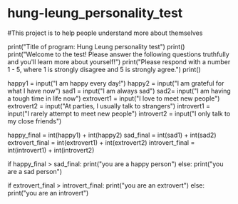 # hung-leung_personality_test
#This project is to help people understand more about themselves

print("Title of program: Hung Leung personality test")
print()
print("Welcome to the test! Please answer the following questions truthfully and you'll learn more about yourself!")
print("Please respond with a number 1 - 5, where 1 is strongly disagree and 5 is strongly agree.")
print()

happy1 = input("I am happy every day!")
happy2 = input("I am grateful for what I have now")
sad1 = input("I am always sad")
sad2= input("I am having a tough time in life now")
extrovert1 = input("I love to meet new people")
extrovert2 = input("At parties, I usually talk to strangers")
introvert1 = input("I rarely attempt to meet new people")
introvert2 = input("I only talk to my close friends")

happy_final = int(happy1) + int(happy2)
sad_final = int(sad1) + int(sad2)
extrovert_final = int(extrovert1) + int(extrovert2)
introvert_final = int(introvert1) + int(introvert2)

if happy_final > sad_final:
  print("you are a happy person")
else:
  print("you are a sad person")

if extrovert_final > introvert_final:
  print("you are an extrovert")
else:
  print("you are an introvert")
